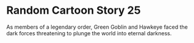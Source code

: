 # Random Cartoon Story 25

As members of a legendary order, Green Goblin and Hawkeye faced the dark forces threatening to plunge the world into eternal darkness.